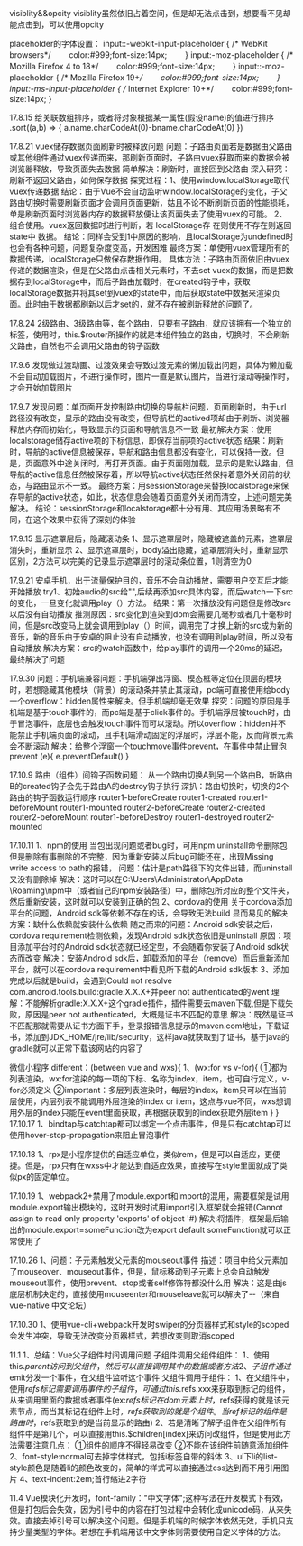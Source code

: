 visiblity&&opcity
visiblity虽然依旧占着空间，但是却无法点击到，想要看不见却能点击到，可以使用opcity

placeholder的字体设置：
input::-webkit-input-placeholder { /* WebKit browsers*/ 
　　color:#999;font-size:14px;
　　}
input:-moz-placeholder {  /* Mozilla Firefox 4 to 18*/ 
　　color:#999;font-size:14px;
　　}
input::-moz-placeholder {  /* Mozilla Firefox 19+*/ 
　　color:#999;font-size:14px;
　　}
input:-ms-input-placeholder { /* Internet Explorer 10+*/ 
　　color:#999;font-size:14px;
}

17.8.15
给关联数组排序，或者将对象根据某一属性(假设name)的值进行排序
.sort((a,b) => {
	a.name.charCodeAt(0)-bname.charCodeAt(0)
})

17.8.21
vuex储存数据页面刷新时被释放问题
问题：子路由页面若是数据由父路由或其他组件通过vuex传递而来，那刷新页面时，子路由vuex获取而来的数据会被浏览器释放，导致页面失去数据
简单解决：刷新时，直接回到父路由
深入研究：刷新不返回父路由，如何保存数据
探究过程：1、使用window.localStorage取代vuex传递数据
			结论：由于Vue不会自动监听window.localStorage的变化，子父路由切换时需要刷新页面才会调用页面更新，姑且不论不断刷新页面的性能损耗，单是刷新页面时浏览器内存的数据释放便让该页面失去了使用vuex的可能。
		 2、组合使用。vuex返回数据时进行判断，若	localStorage存	在则使用不存在则返回state中	数据。
			结论：同样会受到1中原因的影响，且localStorage为undefined时也会有各种问题，问题复杂度变高，开发困难
最终方案：单使用vuex管理所有的数据传递，localStorage只做保存数据作用。
具体方法：子路由页面依旧由vuex传递的数据渲染，但是在父路由点击相关元素时，不去set vuex的数据，而是把数据存到localStorage中，而后子路由加载时，在created钩子中，获取localStorage数据并将其set到vuex的state中，而后获取state中数据来渲染页面。此时由于数据都刷新以后才set的，就不存在被刷新释放的问题了。

17.8.24
2级路由、3级路由等，每个路由，只要有子路由，就应该拥有一个独立的<router-view>标签，使用时，this.$router所操作的就是本组件独立的路由，切换时，不会刷新父路由，自然也不会调用父路由的钩子函数

17.9.6
发现做过渡动画、过渡效果会导致过渡元素的懒加载出问题，具体为懒加载不会自动加载图片，不进行操作时，图片一直是默认图片，当进行滚动等操作时，才会开始加载图片

17.9.7
发现问题：单页面开发控制路由切换的导航栏问题，页面刷新时，由于url路径没有改变，显示的路由没有改变，但导航栏的actived项却由于刷新、浏览器释放内存而初始化，导致显示的页面和导航信息不一致
最初解决方案：使用localstorage储存active项的下标信息，即保存当前项的active状态
结果：刷新时，导航的active信息被保存，导航和路由信息都没有变化，可以保持一致。但是，页面意外中途关闭时，再打开页面。由于页面刚加载，显示的是默认路由，但导航的active信息任然被保存着，所以导航active状态任然保持着意外关闭前的状态，与路由显示不一致。
最终方案：用sessionStorage来替换localstorage来保存导航的active状态，如此，状态信息会随着页面意外关闭而清空，上述问题完美解决。
结论：sessionStorage和localstorage都十分有用、其应用场景略有不同，在这个效果中获得了深刻的体验

17.9.15
显示遮罩层后，隐藏滚动条
1、显示遮罩层时，隐藏被遮盖的元素，遮罩层消失时，重新显示
2、显示遮罩层时，body溢出隐藏，遮罩层消失时，重新显示
区别，2方法可以完美的记录显示遮罩层时的滚动条位置，1则清空为0

17.9.21
安卓手机，出于流量保护目的，音乐不会自动播放，需要用户交互后才能开始播放
try1、初始audio的src给"",后续再添加src具体内容，而后watch一下src的变化，一旦变化就调用play（）方法。
结果：第一次播放没有问题但是修改src以后没有自动播放
推测原因：src变化到渲染到dom会需要几毫秒或者几十毫秒时间，但是src改变马上就会调用到play（）时间，调用完了才换上新的src成为新的音乐，新的音乐由于安卓的阻止没有自动播放，也没有调用到play时间，所以没有自动播放
解决方案：src的watch函数中，给play事件的调用一个20ms的延迟，最终解决了问题

17.9.30
问题：手机端兼容问题：手机端弹出浮窗、模态框等定位在顶层的模块时，若想隐藏其他模块（背景）的滚动条并禁止其滚动，pc端可直接使用给body一个overflow：hidden属性来解决。但手机端却毫无效果
探究：问题的原因是手机端是基于touch事件的，而pc端是基于click事件的。手机端浮层被touch时，由于冒泡事件，底层也会触发touch事件而可以滚动。所以overflow：hidden并不能禁止手机端页面的滚动，且手机端滑动固定的浮层时，浮层不能，反而背景元素会不断滚动
解决：给整个浮窗一个touchmove事件prevent，在事件中禁止冒泡prevent (e){  e.preventDefault()  }

17.10.9
路由（组件）间钩子函数问题：
从一个路由切换A到另一个路由B，新路由B的created钩子会先于路由A的destroy钩子执行
深扒：路由切换时，切换的2个路由的钩子函数运行顺序
router1-beforeCreate
router1-created
router1-beforeMount
router1-mounted
router2-beforeCreate
router2-created
router2-beforeMount
router1-beforeDestroy
router1-destroyed
router2-mounted

17.10.11
1、npm的使用
当包出现问题或者bug时，可用npm uninstall命令删除包
但是删除有事删除的不完整，因为重新安装以后bug可能还在，出现Missing write access to path的报错，
问题：估计是path路径下的文件出错，而uninstall又没有删除掉
解决：这时可以在C:\Users\Administrator\AppData \Roaming\npm中（或者自己的npm安装路径）中，删除包所对应的整个文件夹，然后重新安装，这时就可以安装到正确的包
2、cordova的使用
关于cordova添加平台的问题，Android sdk等依赖不存在的话，会导致无法build
显而易见的解决方案：缺什么依赖就安装什么依赖
随之而来的问题：Android sdk安装之后，cordova requirement检测依赖，发现Android sdk状态依旧是uninstall
原因：项目添加平台时的Android sdk状态就已经定型，不会随着你安装了Android sdk状态而改变
解决：安装Android sdk后，卸载添加的平台（remove）而后重新添加平台，就可以在cordova requirement中看见所下载的Android sdk版本
3、添加完成以后就是build，会遇到Could not resolve com.android.tools.build:gradle:X.X.X+并peer not authenticated的went
	理解：不能解析gradle:X.X.X+这个gradle插件，插件需要去maven下载,但是下载失败，原因是peer not authenticated，大概是证书不匹配的意思
	解决：既然是证书不匹配那就需要从证书方面下手，登录报错信息提示的maven.com地址，下载证书，添加到JDK_HOME/jre/lib/security，这样java就获取到了证书，基于java的gradle就可以正常下载该网站的内容了

微信小程序
different：(between vue and wxs){
	1、(wx:for vs v-for){
		①都为列表渲染，wx:for渲染的每一项的下标、名称为index，item，也可自行定义，v-for必须定义
		②important：多层列表渲染时，每层的index，item只可以在当前层使用，内层列表不能调用外层渲染的index or item，这点与vue不同，wxs想调用外层的index只能在event里面获取，再根据获取到的index获取外层item
	}
}
17.10.17
1、bindtap与catchtap都可以绑定一个点击事件，但是只有catchtap可以使用hover-stop-propagation来阻止冒泡事件

17.10.18
1、rpx是小程序提供的自适应单位，类似rem，但是可以自适应，更便捷。但是，rpx只有在wxss中才能达到自适应效果，直接写在style里面就成了类似px的固定单位。

17.10.19
1、webpack2+禁用了module.export和import的混用，需要框架是试用module.export输出模块的，这时开发时试用import引入框架就会报错(Cannot assign to read only property 'exports' of object '#<Object>)
解决:将插件，框架最后输出的module.export=someFunction改为export default someFunction就可以正常使用了

17.10.26
1、问题：子元素触发父元素的mouseout事件
描述：项目中给父元素加了mouseover、mouseout事件，但是，鼠标移动到子元素上总会自动触发mouseout事件，使用prevent、stop或者self修饰符都没什么用
解决：这是由js底层机制决定的，直接使用mouseenter和mouseleave就可以解决了--（来自vue-native 中文论坛）

17.10.30
1、使用vue-cli+webpack开发时swiper的分页器样式和style的scoped会发生冲突，导致无法改变分页器样式，若想改变则取消scoped

11.1
1、总结：Vue父子组件时间调用问题
子组件调用父组件组件：
	1、使用this.$parent访问到父组件，然后可以直接调用其中的数据或者方法
	2、子组件通过$emit分发一个事件，在父组件监听这个事件
父组件调用子组件：
	1、在父组件中，使用$refs标记需要调用事件的子组件，可通过this.$refs.xxx来获取到标记的组件，从来调用里面的数据或者事件(ex:$refs标记在dom元素上时，$refs获得的就是该元素节点，而当其标记在组件上时，$refs获取到的就是个组件。当ref标记的组件是路由时，$refs获取到的是当前显示的路由)
	2、若是清晰了解子组件在父组件所有组件中是第几个，可以直接用this.$children[index]来访问改组件，但是使用此方法需要注意几点： ①组件的顺序不得轻易改变
	    ②不能在该组件前随意添加组件
2、font-style:normal可去掉字体样式，包括i标签自带的斜体
3、ul下li的list-style颜色是随着li的颜色改变的，简单的样式可以直接通过css达到而不用引用图片
4、text-indent:2em;首行缩进2字符

11.4
Vue模块化开发时，font-family："中文字体";这种写法在开发模式下有效，但是打包后会失效，因为引号中的内容在打包过程中会转化成unicode码，从来失效。直接去掉引号可以解决这个问题。但是手机端的时候字体依然无效，手机只支持少量类型的字体。若想在手机端用该中文字体则需要使用自定义字体的方法。
